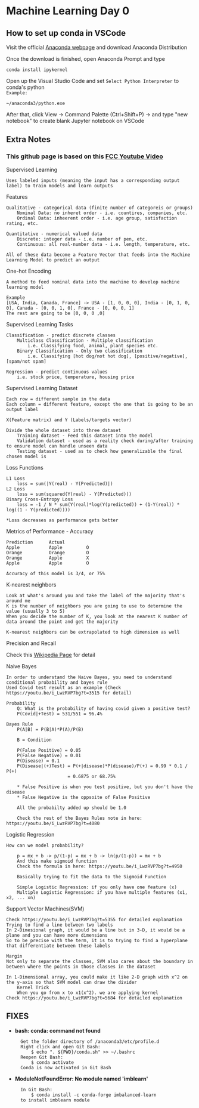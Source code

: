 # Machine Learning Day 0

## How to set up conda in VSCode

Visit the official [Anaconda webpage](https://www.anaconda.com/) and download Anaconda Distribution

Once the download is finished, open Anaconda Prompt and type
```
conda install ipykernel
```

Open up the Visual Studio Code and set `Select Python Interpreter` to conda's python  
`Example:`
```
~/anaconda3/python.exe
```

After that, click View -> Command Palette (Ctrl+Shift+P) -> and type "new notebook"
to create blank Jupyter notebook on VSCode

## Extra Notes

### This github page is based on this [FCC Youtube Video](https://www.youtube.com/watch?v=i_LwzRVP7bg) 


Supervised Learning  
```
Uses labeled inputs (meaning the input has a corresponding output label) to train models and learn outputs
```
Features
```
Qualitative - categorical data (finite number of categoreis or groups)
    Nominal Data: no inheret order - i.e. countires, companies, etc.
    Ordinal Data: inheerent order - i.e. age group, satisfaction rating, etc.

Quantitative - numerical valued data
    Discrete: integer data - i.e. number of pen, etc.
    Continuous: all real-number data - i.e. length, temperature, etc.

All of these data become a Feature Vector that feeds into the Machine Learning Model to predict an output
```

One-hot Encoding
```
A method to feed nominal data into the machine to develop machine learning model

Example
[USA, India, Canada, France] -> USA - [1, 0, 0, 0], India - [0, 1, 0, 0], Canada - [0, 0, 1, 0], France - [0, 0, 0, 1]
The rest are going to be [0, 0, 0 ,0]
```

Supervised Learning Tasks
```
Classification - predict discrete classes
    Multiclass Classification - Multiple classification
        i.e. Classifying food, animal, plant species etc.
    Binary Classification - Only two classification
        i.e. Classifying [hot dog/not hot dog], [positive/negative], [spam/not spam]

Regression - predict continuous values
    i.e. stock price, temperature, housing price
```

Supervised Learning Dataset
```
Each row = different sample in the data
Each column = different feature, except the one that is going to be an output label

X(Feature matrix) and Y (Labels/targets vector)

Divide the whole dataset into three dataset
    Training dataset - Feed this dataset into the model
    Validation dataset - used as a reality check during/after training to ensure model can handle unseen data
    Testing dataset - used as to check how generalizable the final chosen model is
```

Loss Functions
```
L1 Loss
    loss = sum(|Y(real) - Y(Predicted)|)
L2 Loss
    loss = sum(squared(Y(real) - Y(Predicted)))
Binary Cross-Entropy Loss
    loss = -1 / N * sum(Y(real)*log(Y(predicted)) + (1-Y(real)) * log((1 - Y(predicted))))

*Loss decreases as performance gets better
```

Metrics of Performance - Accuracy
```
Prediction      Actual        
Apple           Apple         O 
Orange          Orange        O
Orange          Apple         X
Apple           Apple         O

Accuracy of this model is 3/4, or 75%
```

K-nearest neighbors

```
Look at what's around you and take the label of the majority that's around me
K is the number of neighbors you are going to use to determine the value (usually 3 to 5)
When you decide the number of K, you look at the nearest K number of data around the point and get the majority

K-nearest neighbors can be extrapolated to high dimension as well
```

Precision and Recall

Check this [Wikipedia Page](https://en.wikipedia.org/wiki/Precision_and_recall) for detail

Naive Bayes

```
In order to understand the Naive Bayes, you need to understand conditional probability and bayes rule
Used Covid test result as an example (Check https://youtu.be/i_LwzRVP7bg?t=3515 for detail)

Probability
    Q: What is the probability of having covid given a positive test?
    P(Covid|+Test) = 531/551 = 96.4%

Bayes Rule
    P(A|B) = P(B|A)*P(A)/P(B)

    B = Condition

    P(False Positive) = 0.05
    P(False Negative) = 0.01
    P(Disease) = 0.1
    P(Disease|(+)Test) = P(+|disease)*P(disease)/P(+) = 0.99 * 0.1 / P(+)
                       = 0.6875 or 68.75%

    * False Positive is when you test positive, but you don't have the disease
    * False Negative is the oppsoite of False Positive

    All the probabilty added up should be 1.0

    Check the rest of the Bayes Rules note in here: https://youtu.be/i_LwzRVP7bg?t=4080
```

Logistic Regression

```
How can we model probability?
    
    p = mx + b -> p/(1-p) = mx + b -> ln(p/(1-p)) = mx + b
    And this make sigmoid function
    Check the formula in here: https://youtu.be/i_LwzRVP7bg?t=4950

    Basically trying to fit the data to the Sigmoid Function

    Simple Logistic Regression: if you only have one feature (x)
    Multiple Logistic Regression: if you have multiple features (x1, x2, ... xn)
```

Support Vector Machines(SVM)
```
Check https://youtu.be/i_LwzRVP7bg?t=5355 for detailed explanation
Trying to find a line between two labels
In 2-Dimesional graph, it would be a line but in 3-D, it would be a plane and you can have more dimensions
So to be precise with the term, it is to trying to find a hyperplane that differentiate between these labels

Margin
Not only to separate the classes, SVM also cares about the boundary in between where the points in those classes in the dataset

In 1-Dimensional array, you could make it like 2-D graph with x^2 on the y-axis so that SVM model can draw the divider
    Kernel Trick
    When you go from x to x1(x^2). we are applying kernel
Check https://youtu.be/i_LwzRVP7bg?t=5684 for detailed explanation
```

## FIXES

- **bash: conda: command not found**

        Get the folder directory of /anaconda3/etc/profile.d
        Right click and open Git Bash:
            $ echo ". ${PWD}/conda.sh" >> ~/.bashrc
        Reopen Git Bash:
            $ conda activate
        Conda is now activated in Git Bash

- **ModuleNotFoundError: No module named 'imblearn'**

        In Git Bash:
            $ conda install -c conda-forge imbalanced-learn
        to install imblearn module
